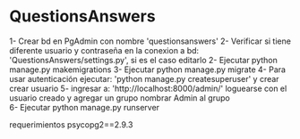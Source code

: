 # QuestionsAnswers

1- Crear bd en PgAdmin con nombre 'questionsanswers'
2- Verificar si tiene diferente usuario y contraseña en la conexion a bd: 'QuestionsAnswers/settings.py', si es el caso editarlo
2- Ejecutar python manage.py makemigrations
3- Ejecutar python manage.py migrate
4- Para usar autenticación ejecutar: 'python manage.py createsuperuser' y crear crear usuario
5- ingresar a: 'http://localhost:8000/admin/' loguearse con el usuario creado y agregar un grupo nombrar Admin al grupo   
6- Ejecutar python manage.py runserver

requerimientos
psycopg2==2.9.3